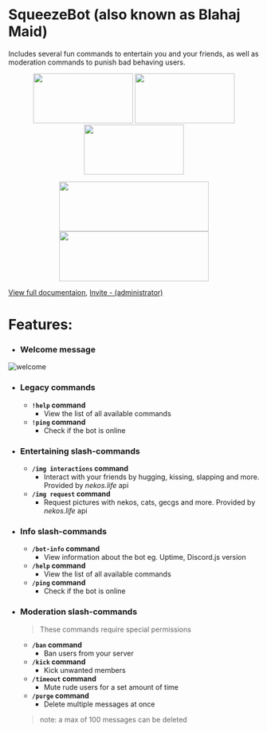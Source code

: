 # SqueezeBot (also known as Blahaj Maid)    
  
Includes several fun commands to entertain you and your friends, as well as moderation commands to punish bad behaving users.     
<p align="center">
  <a href="https://discord.com/api/oauth2/authorize?client_id=938121371484061766&permissions=1102196230214&scope=bot%20applications.commands" 
     rel="Invite bot - recommended">
	  <img src="https://files.catbox.moe/mjkcb9.png" 
	        width="200" 
    		height="100"/></a>
  <a href="https://github.com/isodiff/SqueezeBot/subscription" 
     rel="Watch repo">
	  <img src="https://files.catbox.moe/5z67yq.png" 
	        width="200" 
    		height="100"/></a>
    <a href="https://github.com/isodiff/SqueezeBot/fork" 
      rel="Fork repo">
	  <img src="https://de.catbox.moe/03ioag.png" 
	        width="200" 
    		height="100"/></a>
</p>
<p align="center">
	<img src="https://de.catbox.moe/cdm6k9.png" 
	        width="300" 
    		height="100"/>
	<br />
	<img src="https://de.catbox.moe/vz2ice.png" 
	        width="300" 
    		height="100"/>

</p>

[View full documentaion,](https://isodiff.github.io/SqueezeBot/wiki) [Invite - (administrator)](https://discord.com/api/oauth2/authorize?client_id=938121371484061766&permissions=8&scope=bot%20applications.commands)

# Features:    

* ### Welcome message
![welcome](https://de.catbox.moe/a8ublk.png)  

* ### Legacy commands
	* **`!help` command**
  		* View the list of all available commands
	* **`!ping` command**
  		* Check if the bot is online

* ### Entertaining slash-commands
	* **`/img interactions` command**
		* Interact with your friends by hugging, kissing, slapping and more. Provided by *nekos.life* api
	* **`/img request` command**
		* Request pictures with nekos, cats, gecgs and more. Provided by *nekos.life* api

* ### Info slash-commands
	* **`/bot-info` command**
		* View information about the bot eg. Uptime, Discord.js version
	* **`/help` command**
		* View the list of all available commands
	* **`/ping` command**
		* Check if the bot is online

* ### Moderation slash-commands
	> These commands require special permissions
	* **`/ban` command**
  		* Ban users from your server
	* **`/kick` command**
  		* Kick unwanted members
	* **`/timeout` command**
  		* Mute rude users for a set amount of time
	* **`/purge` command**
 		* Delete multiple messages at once
	> note: a max of 100 messages can be deleted
